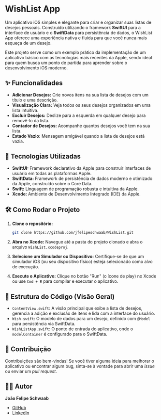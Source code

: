 # WishList App

Um aplicativo iOS simples e elegante para criar e organizar suas listas de desejos pessoais. Construído utilizando o framework **SwiftUI** para a interface de usuário e o **SwiftData** para persistência de dados, o WishList App oferece uma experiência nativa e fluida para que você nunca mais esqueça de um desejo.

Este projeto serve como um exemplo prático da implementação de um aplicativo básico com as tecnologias mais recentes da Apple, sendo ideal para quem busca um ponto de partida para aprender sobre o desenvolvimento iOS moderno.

## ✨ Funcionalidades

* **Adicionar Desejos:** Crie novos itens na sua lista de desejos com um título e uma descrição.
* **Visualização Clara:** Veja todos os seus desejos organizados em uma lista intuitiva.
* **Excluir Desejos:** Deslize para a esquerda em qualquer desejo para removê-lo da lista.
* **Contador de Desejos:** Acompanhe quantos desejos você tem na sua lista.
* **Estado Vazio:** Mensagem amigável quando a lista de desejos está vazia.

## 🚀 Tecnologias Utilizadas

* **SwiftUI:** Framework declarativo da Apple para construir interfaces de usuário em todas as plataformas Apple.
* **SwiftData:** Framework de persistência de dados moderno e otimizado da Apple, construído sobre o Core Data.
* **Swift:** Linguagem de programação robusta e intuitiva da Apple.
* **Xcode:** Ambiente de Desenvolvimento Integrado (IDE) da Apple.

## 🛠️ Como Rodar o Projeto

1.  **Clone o repositório:**
    ```bash
    git clone https://github.com/jfelipeschwaab/WishList.git
    ```
2.  **Abra no Xcode:** Navegue até a pasta do projeto clonado e abra o arquivo `WishList.xcodeproj`.

3.  **Selecione um Simulador ou Dispositivo:** Certifique-se de que um simulador iOS (ou seu dispositivo físico) esteja selecionado como alvo de execução.

4.  **Execute o Aplicativo:** Clique no botão "Run" (o ícone de play) no Xcode ou use `Cmd + R` para compilar e executar o aplicativo.

## 📖 Estrutura do Código (Visão Geral)

* `ContentView.swift`: A visão principal que exibe a lista de desejos, gerencia a adição e exclusão de itens e lida com a interface do usuário.
* `Wish.swift`: O modelo de dados para um desejo, definido com `@Model` para persistência via SwiftData.
* `WishListApp.swift`: O ponto de entrada do aplicativo, onde o `modelContainer` é configurado para o SwiftData.

## 🤝 Contribuição

Contribuições são bem-vindas! Se você tiver alguma ideia para melhorar o aplicativo ou encontrar algum bug, sinta-se à vontade para abrir uma *issue* ou enviar um *pull request*.

## 👨‍💻 Autor

**João Felipe Schwaab**
* [GitHub](https://github.com/jfelipeschwaab)
* [LinkedIn](https://www.linkedin.com/in/jo%C3%A3o-felipe-schwaab/) 
